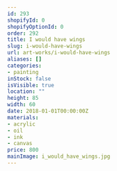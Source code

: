```yaml
---
id: 293
shopifyId: 0
shopifyOptionId: 0
order: 292
title: I would have wings
slug: i-would-have-wings
url: art-works/i-would-have-wings
aliases: []
categories:
- painting
inStock: false
isVisible: true
location: ""
height: 85
width: 60
date: 2018-01-01T00:00:00Z
materials:
- acrylic
- oil
- ink
- canvas
price: 800
mainImage: i_would_have_wings.jpg
---
```

